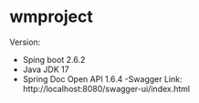 # wmproject
 Version: 
  - Sping boot 2.6.2
  - Java JDK 17
  - Spring Doc Open API 1.6.4
  -Swagger Link:  http://localhost:8080/swagger-ui/index.html
